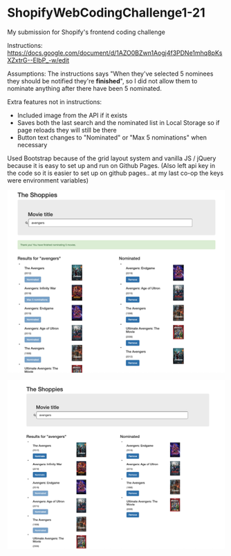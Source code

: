 # ShopifyWebCodingChallenge1-21

My submission for Shopify's frontend coding challenge

Instructions: https://docs.google.com/document/d/1AZO0BZwn1Aogj4f3PDNe1mhq8pKsXZxtrG--EIbP_-w/edit

Assumptions: The instructions says "When they've selected 5 nominees they should be notified they're **finished**", so I did not allow them to nominate anything after there have been 5 nominated.

Extra features not in instructions:
- Included image from the API if it exists
- Saves both the last search and the nominated list in Local Storage so if page reloads they will still be there
- Button text changes to "Nominated" or "Max 5 nominations" when necessary

Used Bootstrap because of the grid layout system and vanilla JS / jQuery because it is easy to set up and run on Github Pages. (Also left api key in the code so it is easier to set up on github pages.. at my last co-op the keys were environment variables)

![Screenshot with 5 nominations](https://raw.githubusercontent.com/cindy-wang328/ShopifyWebCodingChallenge1-21/main/5_nominations_screenshot.png)

![Screenshot with 4 nominations](https://raw.githubusercontent.com/cindy-wang328/ShopifyWebCodingChallenge1-21/main/no_banner_screenshot.png)

